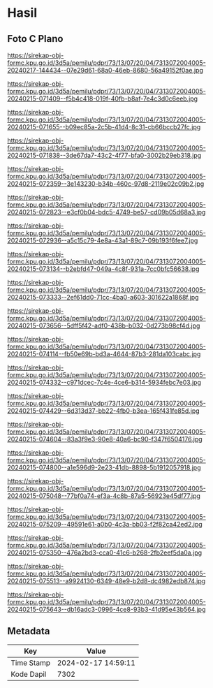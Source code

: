# Hasil

## Foto C Plano

https://sirekap-obj-formc.kpu.go.id/3d5a/pemilu/pdpr/73/13/07/20/04/7313072004005-20240217-144434--07e29d61-68a0-46eb-8680-56a49152f0ae.jpg

https://sirekap-obj-formc.kpu.go.id/3d5a/pemilu/pdpr/73/13/07/20/04/7313072004005-20240215-071409--f5b4c418-019f-40fb-b8af-7e4c3d0c6eeb.jpg

https://sirekap-obj-formc.kpu.go.id/3d5a/pemilu/pdpr/73/13/07/20/04/7313072004005-20240215-071655--b09ec85a-2c5b-41d4-8c31-cb66bccb27fc.jpg

https://sirekap-obj-formc.kpu.go.id/3d5a/pemilu/pdpr/73/13/07/20/04/7313072004005-20240215-071838--3de67da7-43c2-4f77-bfa0-3002b29eb318.jpg

https://sirekap-obj-formc.kpu.go.id/3d5a/pemilu/pdpr/73/13/07/20/04/7313072004005-20240215-072359--3e143230-b34b-460c-97d8-2119e02c09b2.jpg

https://sirekap-obj-formc.kpu.go.id/3d5a/pemilu/pdpr/73/13/07/20/04/7313072004005-20240215-072823--e3cf0b04-bdc5-4749-be57-cd09b05d68a3.jpg

https://sirekap-obj-formc.kpu.go.id/3d5a/pemilu/pdpr/73/13/07/20/04/7313072004005-20240215-072936--a5c15c79-4e8a-43a1-89c7-09b193f6fee7.jpg

https://sirekap-obj-formc.kpu.go.id/3d5a/pemilu/pdpr/73/13/07/20/04/7313072004005-20240215-073134--b2ebfd47-049a-4c8f-931a-7cc0bfc56638.jpg

https://sirekap-obj-formc.kpu.go.id/3d5a/pemilu/pdpr/73/13/07/20/04/7313072004005-20240215-073333--2ef61dd0-71cc-4ba0-a603-301622a1868f.jpg

https://sirekap-obj-formc.kpu.go.id/3d5a/pemilu/pdpr/73/13/07/20/04/7313072004005-20240215-073656--5dff5f42-adf0-438b-b032-0d273b98cf4d.jpg

https://sirekap-obj-formc.kpu.go.id/3d5a/pemilu/pdpr/73/13/07/20/04/7313072004005-20240215-074114--fb50e69b-bd3a-4644-87b3-281da103cabc.jpg

https://sirekap-obj-formc.kpu.go.id/3d5a/pemilu/pdpr/73/13/07/20/04/7313072004005-20240215-074332--c971dcec-7c4e-4ce6-b314-5934febc7e03.jpg

https://sirekap-obj-formc.kpu.go.id/3d5a/pemilu/pdpr/73/13/07/20/04/7313072004005-20240215-074429--6d313d37-bb22-4fb0-b3ea-165f431fe85d.jpg

https://sirekap-obj-formc.kpu.go.id/3d5a/pemilu/pdpr/73/13/07/20/04/7313072004005-20240215-074604--83a3f9e3-90e8-40a6-bc90-f347f6504176.jpg

https://sirekap-obj-formc.kpu.go.id/3d5a/pemilu/pdpr/73/13/07/20/04/7313072004005-20240215-074800--a1e596d9-2e23-41db-8898-5b1912057918.jpg

https://sirekap-obj-formc.kpu.go.id/3d5a/pemilu/pdpr/73/13/07/20/04/7313072004005-20240215-075048--77bf0a74-ef3a-4c8b-87a5-56923e45df77.jpg

https://sirekap-obj-formc.kpu.go.id/3d5a/pemilu/pdpr/73/13/07/20/04/7313072004005-20240215-075209--49591e61-a0b0-4c3a-bb03-f2f82ca42ed2.jpg

https://sirekap-obj-formc.kpu.go.id/3d5a/pemilu/pdpr/73/13/07/20/04/7313072004005-20240215-075350--476a2bd3-cca0-41c6-b268-2fb2eef5da0a.jpg

https://sirekap-obj-formc.kpu.go.id/3d5a/pemilu/pdpr/73/13/07/20/04/7313072004005-20240215-075513--a9924130-6349-48e9-b2d8-dc4982edb874.jpg

https://sirekap-obj-formc.kpu.go.id/3d5a/pemilu/pdpr/73/13/07/20/04/7313072004005-20240215-075643--db16adc3-0996-4ce8-93b3-41d95e43b564.jpg


## Metadata

| Key        | Value               |
| ---------- | ------------------- |
| Time Stamp | 2024-02-17 14:59:11 |
| Kode Dapil | 7302                |



